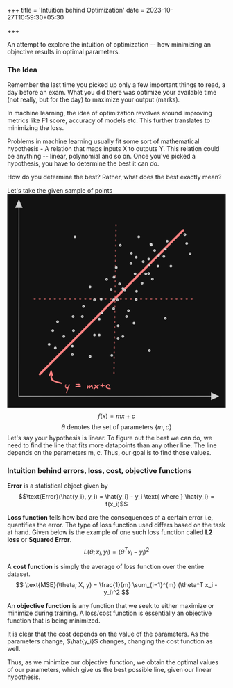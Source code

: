+++
title = 'Intuition behind Optimization'
date = 2023-10-27T10:59:30+05:30

+++

An attempt to explore the intuition of optimization -- how minimizing an objective results in optimal parameters.

### The Idea
Remember the last time you picked up only a few important things to read, a day before an exam. What you did there was optimize your available time (not really, but for the day) to maximize your output (marks).

In machine learning, the idea of optimization revolves around improving metrics like F1 score, accuracy of models etc. This further translates to minimizing the loss.

Problems in machine learning usually fit some sort of mathematical hypothesis - A relation that maps inputs X to outputs Y. This relation could be anything -- linear, polynomial and so on. Once you've picked a hypothesis, you have to determine the best it can do. 

How do you determine the best? Rather, what does the best exactly mean?

Let's take the given sample of points
![alt text](images/graph.png#center)
$$ f(x) = mx+c $$
$$ \theta \text{ denotes the set of parameters } \{m, c\} $$
Let's say your hypothesis is linear. To figure out the best we can do, we need to find the line that fits more datapoints than any other line. 
The line depends on the parameters m, c. Thus, our goal is to find those values.

### Intuition behind errors, loss, cost, objective functions
**Error** is a statistical object given by
$$\text{Error}(\hat{y_i}, y_i) = \hat{y_i} - y_i \text{ where } \hat{y_i} = f(x_i)$$

**Loss function** tells how bad are the consequences of a certain error i.e, quantifies the error. The type of loss function used differs based on the task at hand. Given below is the example of one such loss function called **L2 loss** or **Squared Error**.
$$ L(\theta;x_i,y_i) = (\theta^T x_i - y_i)^2 $$

A **cost function** is simply the average of loss function over the entire dataset.
$$ \text{MSE}(\theta; X, y) = \frac{1}{m} \sum_{i=1}^{m} (\theta^T x_i - y_i)^2 $$

An **objective function** is any function that we seek to either maximize or minimize during training. A loss/cost function is essentially an objective function that is being minimized.

It is clear that the cost depends on the value of the parameters. As the parameters change, $\hat{y_i}$ changes, changing the cost function as well.

Thus, as we minimize our objective function, we obtain the optimal values of our parameters, which give us the best possible line, given our linear hypothesis.